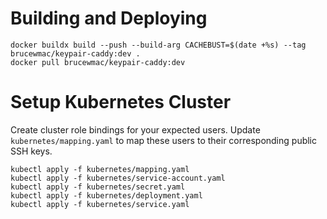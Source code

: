 # Building and Deploying

```
docker buildx build --push --build-arg CACHEBUST=$(date +%s) --tag brucewmac/keypair-caddy:dev .
docker pull brucewmac/keypair-caddy:dev
```

# Setup Kubernetes Cluster

Create cluster role bindings for your expected users.
Update `kubernetes/mapping.yaml` to map these users to their corresponding public SSH keys.

```
kubectl apply -f kubernetes/mapping.yaml
kubectl apply -f kubernetes/service-account.yaml
kubectl apply -f kubernetes/secret.yaml
kubectl apply -f kubernetes/deployment.yaml
kubectl apply -f kubernetes/service.yaml
```
